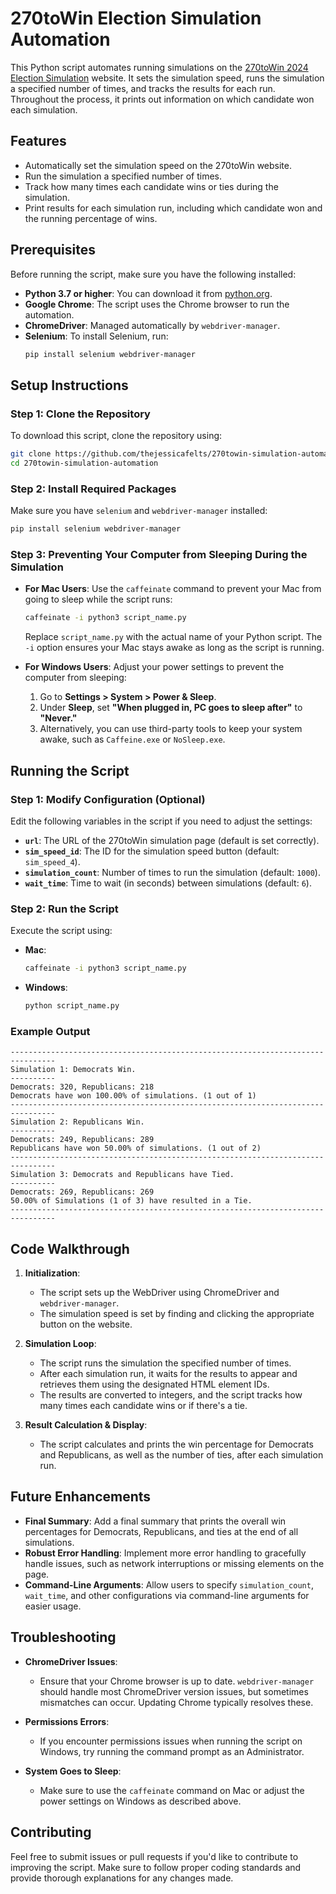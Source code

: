 # 270toWin Election Simulation Automation

This Python script automates running simulations on the [270toWin 2024 Election Simulation](https://www.270towin.com/2024-simulation/) website. It sets the simulation speed, runs the simulation a specified number of times, and tracks the results for each run. Throughout the process, it prints out information on which candidate won each simulation.

## Features
- Automatically set the simulation speed on the 270toWin website.
- Run the simulation a specified number of times.
- Track how many times each candidate wins or ties during the simulation.
- Print results for each simulation run, including which candidate won and the running percentage of wins.

## Prerequisites
Before running the script, make sure you have the following installed:

- **Python 3.7 or higher**: You can download it from [python.org](https://www.python.org/downloads/).
- **Google Chrome**: The script uses the Chrome browser to run the automation.
- **ChromeDriver**: Managed automatically by `webdriver-manager`.
- **Selenium**: To install Selenium, run:
  ```bash
  pip install selenium webdriver-manager
  ```

## Setup Instructions

### Step 1: Clone the Repository
To download this script, clone the repository using:
```bash
git clone https://github.com/thejessicafelts/270towin-simulation-automation.git
cd 270towin-simulation-automation
```

### Step 2: Install Required Packages
Make sure you have `selenium` and `webdriver-manager` installed:
```bash
pip install selenium webdriver-manager
```

### Step 3: Preventing Your Computer from Sleeping During the Simulation
- **For Mac Users**: Use the `caffeinate` command to prevent your Mac from going to sleep while the script runs:
  ```bash
  caffeinate -i python3 script_name.py
  ```
  Replace `script_name.py` with the actual name of your Python script. The `-i` option ensures your Mac stays awake as long as the script is running.

- **For Windows Users**: Adjust your power settings to prevent the computer from sleeping:
  1. Go to **Settings > System > Power & Sleep**.
  2. Under **Sleep**, set **"When plugged in, PC goes to sleep after"** to **"Never."**
  3. Alternatively, you can use third-party tools to keep your system awake, such as `Caffeine.exe` or `NoSleep.exe`.

## Running the Script

### Step 1: Modify Configuration (Optional)
Edit the following variables in the script if you need to adjust the settings:
- **`url`**: The URL of the 270toWin simulation page (default is set correctly).
- **`sim_speed_id`**: The ID for the simulation speed button (default: `sim_speed_4`).
- **`simulation_count`**: Number of times to run the simulation (default: `1000`).
- **`wait_time`**: Time to wait (in seconds) between simulations (default: `6`).

### Step 2: Run the Script
Execute the script using:
- **Mac**:
  ```bash
  caffeinate -i python3 script_name.py
  ```
- **Windows**:
  ```bash
  python script_name.py
  ```

### Example Output
```plaintext
--------------------------------------------------------------------------------
Simulation 1: Democrats Win.
----------
Democrats: 320, Republicans: 218
Democrats have won 100.00% of simulations. (1 out of 1)
--------------------------------------------------------------------------------
Simulation 2: Republicans Win.
----------
Democrats: 249, Republicans: 289
Republicans have won 50.00% of simulations. (1 out of 2)
--------------------------------------------------------------------------------
Simulation 3: Democrats and Republicans have Tied.
----------
Democrats: 269, Republicans: 269
50.00% of Simulations (1 of 3) have resulted in a Tie.
--------------------------------------------------------------------------------
```

## Code Walkthrough

1. **Initialization**:
   - The script sets up the WebDriver using ChromeDriver and `webdriver-manager`.
   - The simulation speed is set by finding and clicking the appropriate button on the website.

2. **Simulation Loop**:
   - The script runs the simulation the specified number of times.
   - After each simulation run, it waits for the results to appear and retrieves them using the designated HTML element IDs.
   - The results are converted to integers, and the script tracks how many times each candidate wins or if there's a tie.

3. **Result Calculation & Display**:
   - The script calculates and prints the win percentage for Democrats and Republicans, as well as the number of ties, after each simulation run.

## Future Enhancements

- **Final Summary**: Add a final summary that prints the overall win percentages for Democrats, Republicans, and ties at the end of all simulations.
- **Robust Error Handling**: Implement more error handling to gracefully handle issues, such as network interruptions or missing elements on the page.
- **Command-Line Arguments**: Allow users to specify `simulation_count`, `wait_time`, and other configurations via command-line arguments for easier usage.

## Troubleshooting

- **ChromeDriver Issues**:
  - Ensure that your Chrome browser is up to date. `webdriver-manager` should handle most ChromeDriver version issues, but sometimes mismatches can occur. Updating Chrome typically resolves these.

- **Permissions Errors**:
  - If you encounter permissions issues when running the script on Windows, try running the command prompt as an Administrator.

- **System Goes to Sleep**:
  - Make sure to use the `caffeinate` command on Mac or adjust the power settings on Windows as described above.

## Contributing

Feel free to submit issues or pull requests if you'd like to contribute to improving the script. Make sure to follow proper coding standards and provide thorough explanations for any changes made.
